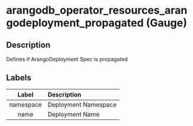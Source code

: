 # arangodb_operator_resources_arangodeployment_propagated (Gauge)

## Description

Defines if ArangoDeployment Spec is propagated

## Labels

|   Label   | Description          |
|:---------:|:---------------------|
| namespace | Deployment Namespace |
|   name    | Deployment Name      |
